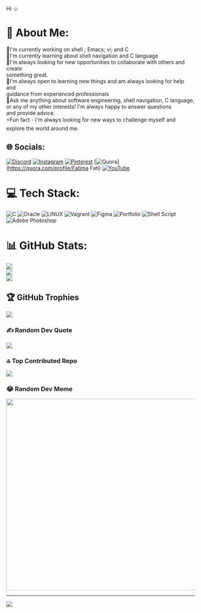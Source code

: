 Hi ☺
# 💫 About Me:
🔭I'm currently working on shell ; Emacs; vi; and C <br>🌱I'm currently learning about shell navigation and C language<br>👯I'm always looking for new opportunities to collaborate with others and create <br>something great.<br>🤔I'm always open to learning new things and am always looking for help and <br>guidance from experienced professionals<br>💬Ask me anything about software engineering, shell navigation, C language, <br>or any of my other interests! I'm always happy to answer questions <br>and provide advice.<br>⚡Fun fact - I'm always looking for new ways to challenge myself and explore the world around me.<br>


## 🌐 Socials:
[![Discord](https://img.shields.io/badge/Discord-%237289DA.svg?logo=discord&logoColor=white)](https://discord.gg/https://discord.gg/uSKhsrE2) [![Instagram](https://img.shields.io/badge/Instagram-%23E4405F.svg?logo=Instagram&logoColor=white)](https://instagram.com/fatii_seh) [![Pinterest](https://img.shields.io/badge/Pinterest-%23E60023.svg?logo=Pinterest&logoColor=white)](https://pinterest.com/FâTîî) [![Quora](https://img.shields.io/badge/Quora-%23B92B27.svg?logo=Quora&logoColor=white)](https://quora.com/profile/Fatima Fati) [![YouTube](https://img.shields.io/badge/YouTube-%23FF0000.svg?logo=YouTube&logoColor=white)](https://youtube.com/@https://www.youtube.com/channel/UCc_slbp3czfM9MJRs0mr4SQ) 

# 💻 Tech Stack:
![C](https://img.shields.io/badge/c-%2300599C.svg?style=flat&logo=c&logoColor=white) ![Oracle](https://img.shields.io/badge/Oracle-F80000?style=flat&logo=oracle&logoColor=white) ![LINUX](https://img.shields.io/badge/Linux-FCC624?style=flat&logo=linux&logoColor=black) ![Vagrant](https://img.shields.io/badge/vagrant-%231563FF.svg?style=flat&logo=vagrant&logoColor=white) 	![Figma](https://img.shields.io/badge/figma-%23F24E1E.svg?style=flat&logo=figma&logoColor=white) ![Portfolio](https://img.shields.io/badge/Portfolio-%23000000.svg?style=flat&logo=firefox&logoColor=#FF7139) ![Shell Script](https://img.shields.io/badge/shell_script-%23121011.svg?style=flat&logo=gnu-bash&logoColor=white) ![Adobe Photoshop](https://img.shields.io/badge/adobephotoshop-%2331A8FF.svg?style=flat&logo=adobephotoshop&logoColor=white)
# 📊 GitHub Stats:
![](https://github-readme-stats.vercel.app/api?username=Fatima202398&theme=radical&hide_border=true&include_all_commits=true&count_private=true)<br/>
![](https://github-readme-streak-stats.herokuapp.com/?user=Fatima202398&theme=radical&hide_border=true)<br/>
![](https://github-readme-stats.vercel.app/api/top-langs/?username=Fatima202398&theme=radical&hide_border=true&include_all_commits=true&count_private=true&layout=compact)

## 🏆 GitHub Trophies
![](https://github-profile-trophy.vercel.app/?username=Fatima202398&theme=radical&no-frame=false&no-bg=true&margin-w=4)

### ✍️ Random Dev Quote
![](https://quotes-github-readme.vercel.app/api?type=vetical&theme=radical)

### 🔝 Top Contributed Repo
![](https://github-contributor-stats.vercel.app/api?username=Fatima202398&limit=5&theme=radical&combine_all_yearly_contributions=true)

### 😂 Random Dev Meme
<img src="https://rm.up.railway.app/" width="512px"/>

---
[![](https://visitcount.itsvg.in/api?id=Fatima202398&icon=0&color=0)](https://visitcount.itsvg.in)

<!-- Proudly created with GPRM ( https://gprm.itsvg.in ) -->
